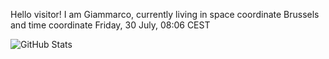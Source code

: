 Hello visitor! I am Giammarco, currently living in space coordinate Brussels and time coordinate Friday, 30 July, 08:06 CEST

![GitHub Stats](https://github-readme-stats.vercel.app/api?username=grcasanova)
